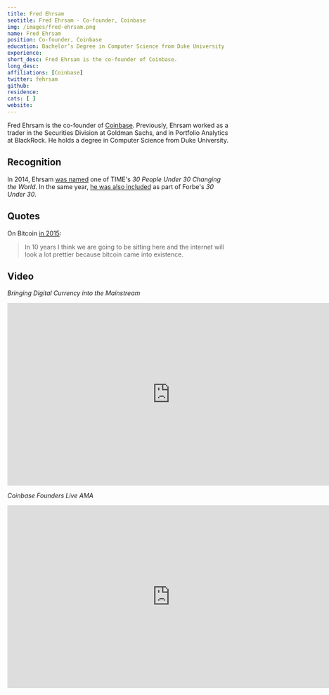```yaml
---
title: Fred Ehrsam
seotitle: Fred Ehrsam - Co-founder, Coinbase
img: /images/fred-ehrsam.png
name: Fred Ehrsam
position: Co-founder, Coinbase
education: Bachelor’s Degree in Computer Science from Duke University
experience: 
short_desc: Fred Ehrsam is the co-founder of Coinbase.
long_desc: 
affiliations: [Coinbase]
twitter: fehrsam
github: 
residence: 
cats: [ ]
website: 
---
```

Fred Ehrsam is the co-founder of [Coinbase](/coinbase-review/). Previously, Ehrsam worked as a trader in the Securities Division at Goldman Sachs, and in Portfolio Analytics at BlackRock. He holds a degree in Computer Science from Duke University. 

## Recognition

In 2014, Ehrsam [was named](http://ideas.time.com/2013/12/06/these-are-the-30-people-under-30-changing-the-world/slide/fred-ehrsam/) one of TIME's _30 People Under 30 Changing the World_. In the same year, [he was also included](http://www.forbes.com/pictures/mdg45edmhm/fred-ehrsam-25/) as part of Forbe's _30 Under 30_. 

## Quotes

On Bitcoin [in 2015](http://www.ft.com/cms/s/0/70245c18-2f86-11e5-91ac-a5e17d9b4cff.html):

> In 10 years I think we are going to be sitting here and the internet will look a lot prettier because bitcoin came into existence.

## Video

_Bringing Digital Currency into the Mainstream_

<iframe width="740" height="416" src="https://www.youtube.com/embed/6uvbAlCFMSk" frameborder="0" allowfullscreen></iframe>

_Coinbase Founders Live AMA_

<iframe width="740" height="416" src="https://www.youtube.com/embed/w3OWzZSr8Nc" frameborder="0" allowfullscreen></iframe>